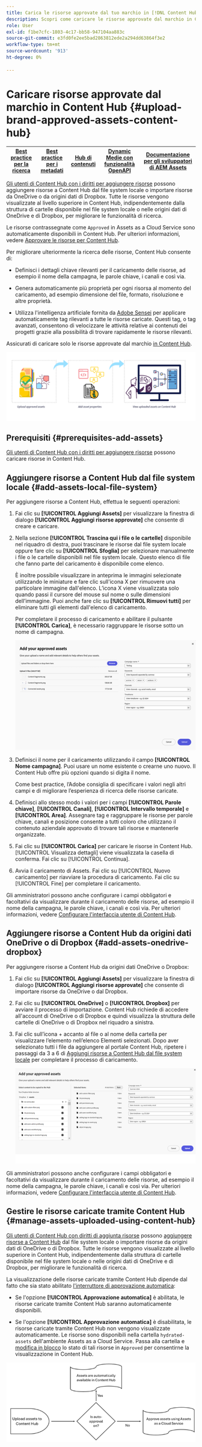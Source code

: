 ```yaml
---
title: Carica le risorse approvate dal tuo marchio in [!DNL Content Hub]
description: Scopri come caricare le risorse approvate dal marchio in Content Hub
role: User
exl-id: f1be7cfc-1803-4c17-bb58-947104aa883c
source-git-commit: e3fd0fe2ee5bad2863812ede2a294dd63864f3e2
workflow-type: tm+mt
source-wordcount: '913'
ht-degree: 0%

---
```


# Caricare risorse approvate dal marchio in Content Hub {#upload-brand-approved-assets-content-hub}

| [Best practice per la ricerca](/help/assets/search-best-practices.md) | [Best practice per i metadati](/help/assets/metadata-best-practices.md) | [Hub di contenuti](/help/assets/product-overview.md) | [Dynamic Medie con funzionalità OpenAPI](/help/assets/dynamic-media-open-apis-overview.md) | [Documentazione per gli sviluppatori di AEM Assets](https://developer.adobe.com/experience-cloud/experience-manager-apis/) |
| ------------- | --------------------------- |---------|----|-----|

[Gli utenti di Content Hub con i diritti per aggiungere risorse](/help/assets/deploy-content-hub.md#onboard-content-hub-users-add-assets) possono aggiungere risorse a Content Hub dal file system locale o importare risorse da OneDrive o da origini dati di Dropbox. Tutte le risorse vengono visualizzate al livello superiore in Content Hub, indipendentemente dalla struttura di cartelle disponibile nel file system locale o nelle origini dati di OneDrive e di Dropbox, per migliorare le funzionalità di ricerca.

Le risorse contrassegnate come `Approved` in Assets as a Cloud Service sono automaticamente disponibili in Content Hub. Per ulteriori informazioni, vedere [Approvare le risorse per Content Hub](/help/assets/approve-assets-content-hub.md).

Per migliorare ulteriormente la ricerca delle risorse, Content Hub consente di:

* Definisci i dettagli chiave rilevanti per il caricamento delle risorse, ad esempio il nome della campagna, le parole chiave, i canali e così via.

* Genera automaticamente più proprietà per ogni risorsa al momento del caricamento, ad esempio dimensione del file, formato, risoluzione e altre proprietà.

* Utilizza l&#39;intelligenza artificiale fornita da [Adobe Sensei](https://www.adobe.com/it/sensei.html) per applicare automaticamente tag rilevanti a tutte le risorse caricate. Questi tag, o tag avanzati, consentono di velocizzare le attività relative ai contenuti dei progetti grazie alla possibilità di trovare rapidamente le risorse rilevanti.

Assicurati di caricare solo le risorse approvate dal marchio [ in Content Hub](/help/assets/approve-assets.md).

![Carica risorse approvate dal marchio](assets/upload-brand-approved-assets.png)

## Prerequisiti {#prerequisites-add-assets}

[Gli utenti di Content Hub con i diritti per aggiungere risorse](/help/assets/deploy-content-hub.md#onboard-content-hub-users-add-assets) possono caricare risorse in Content Hub.

## Aggiungere risorse a Content Hub dal file system locale {#add-assets-local-file-system}

Per aggiungere risorse a Content Hub, effettua le seguenti operazioni:

1. Fai clic su **[!UICONTROL Aggiungi Assets]** per visualizzare la finestra di dialogo **[!UICONTROL Aggiungi risorse approvate]** che consente di creare e caricare.

1. Nella sezione **[!UICONTROL Trascina qui i file o le cartelle]** disponibile nel riquadro di destra, puoi trascinare le risorse dal file system locale oppure fare clic su **[!UICONTROL Sfoglia]** per selezionare manualmente i file o le cartelle disponibili nel file system locale. Questo elenco di file che fanno parte del caricamento è disponibile come elenco.


   È inoltre possibile visualizzare in anteprima le immagini selezionate utilizzando le miniature e fare clic sull&#39;icona X per rimuovere una particolare immagine dall&#39;elenco. L’icona X viene visualizzata solo quando passi il cursore del mouse sul nome o sulle dimensioni dell’immagine. Puoi anche fare clic su **[!UICONTROL Rimuovi tutti]** per eliminare tutti gli elementi dall&#39;elenco di caricamento.

   Per completare il processo di caricamento e abilitare il pulsante **[!UICONTROL Carica]**, è necessario raggruppare le risorse sotto un nome di campagna.

   ![Carica risorse in Content Hub](assets/upload-assets-content-hub.png)

1. Definisci il nome per il caricamento utilizzando il campo **[!UICONTROL Nome campagna]**. Puoi usare un nome esistente o crearne uno nuovo. Il Content Hub offre più opzioni quando si digita il nome. <!--You can define multiple Campaign names for your upload. While you are typing a name, either click anywhere else within the dialog box or press the `,` (Comma) key to register the name.-->

   Come best practice, l’Adobe consiglia di specificare i valori negli altri campi e di migliorare l’esperienza di ricerca delle risorse caricate.

1. Definisci allo stesso modo i valori per i campi **[!UICONTROL Parole chiave]**, **[!UICONTROL Canali]**, **[!UICONTROL Intervallo temporale]** e **[!UICONTROL Area]**. Assegnare tag e raggruppare le risorse per parole chiave, canali e posizione consente a tutti coloro che utilizzano il contenuto aziendale approvato di trovare tali risorse e mantenerle organizzate.

1. Fai clic su **[!UICONTROL Carica]** per caricare le risorse in Content Hub. [!UICONTROL Visualizza dettagli] viene visualizzata la casella di conferma. Fai clic su [!UICONTROL Continua].

1. Avvia il caricamento di Assets. Fai clic su [!UICONTROL Nuovo caricamento] per riavviare la procedura di caricamento. Fai clic su [!UICONTROL Fine] per completare il caricamento.

Gli amministratori possono anche configurare i campi obbligatori e facoltativi da visualizzare durante il caricamento delle risorse, ad esempio il nome della campagna, le parole chiave, i canali e così via. Per ulteriori informazioni, vedere [Configurare l&#39;interfaccia utente di Content Hub](configure-content-hub-ui-options.md#configure-upload-options-content-hub).


## Aggiungere risorse a Content Hub da origini dati OneDrive o di Dropbox {#add-assets-onedrive-dropbox}

Per aggiungere risorse a Content Hub da origini dati OneDrive o Dropbox:

1. Fai clic su **[!UICONTROL Aggiungi Assets]** per visualizzare la finestra di dialogo **[!UICONTROL Aggiungi risorse approvate]** che consente di importare risorse da OneDrive o dal Dropbox.

1. Fai clic su **[!UICONTROL OneDrive]** o **[!UICONTROL Dropbox]** per avviare il processo di importazione. Content Hub richiede di accedere all&#39;account di OneDrive o di Dropbox e quindi visualizza la struttura delle cartelle di OneDrive o di Dropbox nel riquadro a sinistra.

1. Fai clic sull’icona + accanto al file o al nome della cartella per visualizzare l’elemento nell’elenco Elementi selezionati. Dopo aver selezionato tutti i file da aggiungere al portale Content Hub, ripetere i passaggi da 3 a 6 di [Aggiungi risorse a Content Hub dal file system locale](#add-assets-local-file-system) per completare il processo di caricamento.

   ![Carica risorse in Content Hub da OneDrive o Dropbox](assets/add-assets-onedrive-dropbox.png)

Gli amministratori possono anche configurare i campi obbligatori e facoltativi da visualizzare durante il caricamento delle risorse, ad esempio il nome della campagna, le parole chiave, i canali e così via. Per ulteriori informazioni, vedere [Configurare l&#39;interfaccia utente di Content Hub](configure-content-hub-ui-options.md#configure-upload-options-content-hub).

## Gestire le risorse caricate tramite Content Hub {#manage-assets-uploaded-using-content-hub}

[Gli utenti di Content Hub con diritti di aggiunta risorse](/help/assets/deploy-content-hub.md#onboard-content-hub-users-add-assets) possono [aggiungere risorse a Content Hub](/help/assets/upload-brand-approved-assets.md) dal file system locale o importare risorse da origini dati di OneDrive o di Dropbox. Tutte le risorse vengono visualizzate al livello superiore in Content Hub, indipendentemente dalla struttura di cartelle disponibile nel file system locale o nelle origini dati di OneDrive e di Dropbox, per migliorare le funzionalità di ricerca.

La visualizzazione delle risorse caricate tramite Content Hub dipende dal fatto che sia stato abilitato [l&#39;interruttore di approvazione automatica](/help/assets/configure-content-hub-ui-options.md#configure-import-options-content-hub):

* Se l&#39;opzione **[!UICONTROL Approvazione automatica]** è abilitata, le risorse caricate tramite Content Hub saranno automaticamente disponibili.

* Se l&#39;opzione **[!UICONTROL Approvazione automatica]** è disabilitata, le risorse caricate tramite Content Hub non vengono visualizzate automaticamente. Le risorse sono disponibili nella cartella `hydrated-assets` dell&#39;ambiente Assets as a Cloud Service. Passa alla cartella e [modifica in blocco](#bulk-approve-assets-content-hub) lo stato di tali risorse in `Approved` per consentirne la visualizzazione in Content Hub.

![Processo di approvazione Content Hub](/help/assets/assets/content-hub-approval.png)
